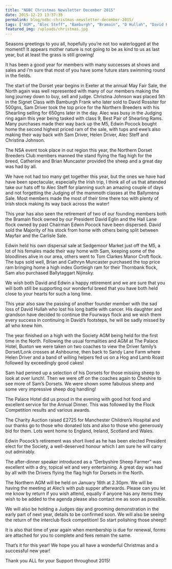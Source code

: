 ```yaml
---
title: "NDBC Christmas Newsletter December 2015"
date: 2015-12-23 13:37:35
permalink: blog/ndbc-christmas-newsletter-december-2015/
tags: ["AGM", "Alec Steff", "Bamburgh", "Bramain", "D Hullah", "David Eglin", "Edwin Pocock", "Fourways", "Hall Lane", "NDBC", "Sam Driver", "Sandy Lane", "Thornbank"]
featured_img: /uploads/christmas.jpg
---
```


Seasons greetings to you all, hopefully you’re not too waterlogged at the moment!! It appears mother nature is not going to be as kind to us as last year, but at least the grass is still growing!

It has been a good year for members with many successes at shows and sales and i’m sure that most of you have some future stars swimming round in the fields.

The start of the Dorset year begins in Exeter at the annual May Fair Sale, the North again was well represented with many of our members making the long journey down to buy, sell and judge. Christina Johnson was placed 5th in the Signet Class with Bamburgh Frank who later sold to David Rossiter for 500gns, Sam Driver took the top price for the Northern Breeders with his Shearling selling for 650gns later in the day. Alec was busy in the Judging ring again this year being tasked with class 9, Best Pair of Shearling Rams. Many purchases made their way back up the M5, Edwin Pocock bought home the second highest priced ram of the sale, with tups and ewe’s also making their way back with Sam Driver, Helen Driver, Alec Steff and Christina Johnson.

The NSA event took place in out region this year, the Northern Dorset Breeders Club members manned the stand flying the flag high for the breed, Catherine and Brian Muncaster provided the sheep and a great day was had by all.

We have not had too many get together this year, but the ones we have had have been spectacular, especially the Irish trip, I think all of us that attended take our hats off to Alec Steff for planning such an amazing couple of days and not forgetting the Judging of the mammoth classes at the Ballymena Sale. Most members made the most of their time there too with plenty of Irish stock making its way back across the water!

This year has also seen the retirement of two of our founding members both the Bramain flock owned by our President David Eglin and the Hall Lane flock owned by past Chairman Edwin Pocock have been dispersed. David sold the Majority of his stock from home with others being split between Mayfair and the Carlisle Sale.

Edwin held his own dispersal sale at Sedgemoor Market just off the M5, a lot of his females made their way home with Sam, keeping some of the bloodlines alive in our area, others went to Tom Clarkes Manor Croft flock. The tups sold well, Brian and Cathryn Muncaster purchased the top price ram bringing home a high index Gortleigh ram for their Thornbank flock, Sam also purchased Ballytaggart Nijinsky.

We wish both David and Edwin a happy retirement and we are sure that you will both still be supporting our wonderful breed that you have both held close to your hearts for such a long time.

This year also saw the passing of another founder member with the sad loss of David Hullah who lost his long battle with cancer. His daughter and grandson have decided to continue the Fourways flock and we wish them every success in continuing in David’s footsteps, he will be sadly missed by all who knew him.

The year finished on a high with the Society AGM being held for the first time in the North. Following the usual formalities and AGM at The Palace Hotel, Buxton we were taken on two coaches to view the Driver family’s Dorset/Lonk crosses at Ashbourne, then back to Sandy Lane Farm where Helen Driver and a band of willing helpers fed us on a Hog and Lamb Roast followed by exceedingly good cakes!

Sam had penned up a selection of his Dorsets for those missing sheep to look at over lunch!. Then we were off on the coaches again to Cheshire to see more of Sam’s Dorsets. We were shown some fabulous sheep and some very impressive sheep dog handling!

The Palace Hotel did us proud in the evening with good hot food and excellent service for the Annual Dinner. This was followed by the Flock Competition results and various awards.

The Charity Auction raised £2725 for Manchester Children’s Hospital and our thanks go to those who donated lots and also to those who generously bid for them. Lots went home to England, Ireland, Scotland and Wales.

Edwin Pocock’s retirement was short lived as he has been elected President elect for the Society, a well-deserved honour which I am sure he will carry out admirably.

The after-dinner speaker introduced as a “Derbyshire Sheep Farmer” was excellent with a dry, topical wit and very entertaining. A great day was had by all with the Drivers flying the flag high for Dorsets in the North.

The Northern AGM will be held on January 16th at 2.30pm. We will be having the meeting at Alec’s with pub supper afterwards. Please can you let me know by return if you wish attend, equally if anyone has any items they wish to be added to the agenda please also contact me as soon as possible.

We will also be holding a Judges day and grooming demonstration in the early part of next year, details to be confirmed soon. We will also be seeing the return of the interclub flock competition! So start polishing those sheep!!

It is also that time of year again when membership is due for renewal, forms are attached for you to complete and fees remain the same.

That’s it for this year! We hope you all have a wonderful Christmas and a successful new year!

Thank you ALL for your Support throughout 2015!
